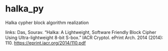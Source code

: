 # halka_py
Halka cypher block algorithm realization

links:
Das, Sourav. “Halka: A Lightweight, Software Friendly Block Cipher Using Ultra-lightweight 8-bit S-box.” IACR Cryptol. ePrint Arch. 2014 (2014): 110.
https://eprint.iacr.org/2014/110.pdf
